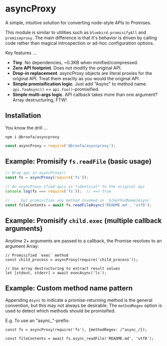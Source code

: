 # asyncProxy

A simple, intuitive solution for converting node-style APIs to Promises.

This module is similar to utilities such as `bluebird.promisifyAll` and
`promiseproxy`. The main difference is that it's behavior is driven by calling
code rather than magical introspection or ad-hoc configuration options.

Key features ...

* **Tiny**. No dependencies, ~0.3KB when minified/compressed.
* **Zero API footprint**.  Does not modify the original API.
* **Drop-in replacement**.  asyncProxy objects are literal proxies for the original API.  Treat them exactly as you would the original API.
* **Simple promisification logic**. Just add "Async" to method name.  `api.fooAsync()` == `api.foo()`-promisified.
* **Simple multi-args logic**.  API callback takes more than one argument?  Array destructuring, FTW!

## Installation

You know the drill ...

```
npm i @broofa/asyncproxy
```

``` javascript
const asyncProxy = require('@broofa/asyncproxy');
```

## Example: Promisify `fs.readFile` (basic usage)

```javascript
// Wrap api in asyncProxy()
const fs = asyncProxy(require('fs'));

// An asyncProxy-ified apis is *identical* to the original api
console.log(fs === require('fs'));  // ==> true

// ... but promisifies any method invoked as `${methodName}Async`
const fileContents = await fs.readFileAsync('README.md', 'utf8');
```

## Example: Promisify `child.exec` (multiple callback arguments)

Anytime 2+ arguments are passed to a callback, the Promise resolves to an
argument Array:

```
// Promisified `exec` method
const child_process = asyncProxy(require('child_process'));

// Use array destructuring to extract result values
let [stdout, stderr] = await execAsync('ls');
```

## Example: Custom method name pattern

Appending `Async` to indicate a promise-returning method is the general
convention, but this may not always be desirable.  The `methodRegex` option
is used to detect which methods should be promisified.

E.g.  To use an "async\_"-prefix:

```
const fs = asyncProxy(require('fs'), {methodRegex: /^async_/});

const fileContents = await fs.async_readFile('README.md', 'utf8');
```

